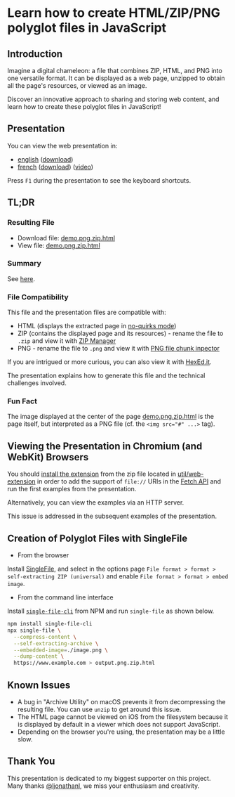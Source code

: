 # Learn how to create HTML/ZIP/PNG polyglot files in JavaScript 

## Introduction

Imagine a digital chameleon: a file that combines ZIP, HTML, and PNG into one versatile format. It can be displayed as a web page, unzipped to obtain all the page's resources, or viewed as an image. 

Discover an innovative approach to sharing and storing web content, and learn how to create these polyglot files in JavaScript!

## Presentation

You can view the web presentation in:
 - [english](https://gildas-lormeau.github.io/Polyglot-HTML-ZIP-PNG/en-EN/dist/presentation-polyglot-png-zip-html_en-EN.html) ([download](https://github.com/gildas-lormeau/Polyglot-HTML-ZIP-PNG/raw/main/en-EN/dist/presentation-polyglot-png-zip-html_en-EN.html))
 - [french](https://gildas-lormeau.github.io/Polyglot-HTML-ZIP-PNG/fr-FR/dist/presentation-polyglot-png-zip-html_fr-FR.html) ([download](https://github.com/gildas-lormeau/Polyglot-HTML-ZIP-PNG/raw/main/fr-FR/dist/presentation-polyglot-png-zip-html_fr-FR.html)) ([video](https://www.youtube.com/watch?v=XjOGPnPP6eQ))

Press `F1` during the presentation to see the keyboard shortcuts.

## TL;DR

### Resulting File

- Download file: [demo.png.zip.html](https://github.com/gildas-lormeau/Polyglot-HTML-ZIP-PNG/raw/main/demo.png.zip.html)
- View file: [demo.png.zip.html](https://gildas-lormeau.github.io/Polyglot-HTML-ZIP-PNG/demo.png.zip.html)

### Summary

See [here](SUMMARY.md).

### File Compatibility

This file and the presentation files are compatible with: 
 - HTML (displays the extracted page in [no-quirks mode](https://dom.spec.whatwg.org/#concept-document-no-quirks))
 - ZIP (contains the displayed page and its resources) - rename the file to `.zip` and view it with [ZIP Manager](https://gildas-lormeau.github.io/zip-manager/)
 - PNG - rename the file to `.png` and view it with [PNG file chunk inpector](https://www.nayuki.io/page/png-file-chunk-inspector)

If you are intrigued or more curious, you can also view it with [HexEd.it](https://hexed.it).

The presentation explains how to generate this file and the technical challenges involved.

### Fun Fact

The image displayed at the center of the page [demo.png.zip.html](https://github.com/gildas-lormeau/Polyglot-HTML-ZIP-PNG/raw/main/demo.png.zip.html) is the page itself, but interpreted as a PNG file (cf. the `<img src="#" ...>` tag).

## Viewing the Presentation in Chromium (and WebKit) Browsers

You should [install the extension](https://developer.chrome.com/docs/extensions/get-started/tutorial/hello-world#load-unpacked) from the zip file located in [util/web-extension](https://github.com/gildas-lormeau/Polyglot-HTML-ZIP-PNG/tree/main/util/web-extension) in order to add the support of `file://` URIs in the [Fetch API](https://developer.mozilla.org/en-US/docs/Web/API/Fetch_API) and run the first examples from the presentation. 

Alternatively, you can view the examples via an HTTP server. 

This issue is addressed in the subsequent examples of the presentation.

## Creation of Polyglot Files with SingleFile

- From the browser

Install [SingleFile](https://github.com/gildas-lormeau/SingleFile?tab=readme-ov-file#install), and select in the options page `File format > format > self-extracting ZIP (universal)` and enable `File format > format > embed image`.

- From the command line interface

Install [`single-file-cli`](https://www.npmjs.com/package/single-file-cli) from NPM and run `single-file` as shown below.

```sh
npm install single-file-cli
npx single-file \
  --compress-content \
  --self-extracting-archive \
  --embedded-image=./image.png \
  --dump-content \
  https://www.example.com > output.png.zip.html
```

## Known Issues

 - A bug in "Archive Utility" on macOS prevents it from decompressing the resulting file. You can use `unzip` to get around this issue.
 - The HTML page cannot be viewed on iOS from the filesystem because it is displayed by default in a viewer which does not support JavaScript.
 - Depending on the browser you're using, the presentation may be a little slow.

## Thank You

This presentation is dedicated to my biggest supporter on this project. Many thanks [@ljonathanl](https://github.com/ljonathanl), we miss your enthusiasm and creativity.
